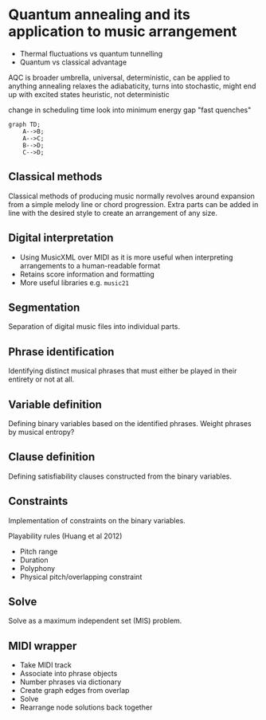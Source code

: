 # Quantum annealing and its application to music arrangement

- Thermal fluctuations vs quantum tunnelling
- Quantum vs classical advantage

AQC is broader umbrella, universal, deterministic, can be applied to anything
annealing relaxes the adiabaticity, turns into stochastic, might end up with excited states
heuristic, not deterministic

change in scheduling time
look into minimum energy gap
"fast quenches"

```mermaid
graph TD;
    A-->B;
    A-->C;
    B-->D;
    C-->D;
```

## Classical methods

Classical methods of producing music normally revolves around expansion from a simple melody line or chord progression.
Extra parts can be added in line with the desired style to create an arrangement of any size.

## Digital interpretation

- Using MusicXML over MIDI as it is more useful when interpreting arrangements to a human-readable format
- Retains score information and formatting
- More useful libraries e.g. `music21`


## Segmentation

Separation of digital music files into individual parts.

## Phrase identification

Identifying distinct musical phrases that must either be played in their entirety or not at all.

## Variable definition

Defining binary variables based on the identified phrases.
Weight phrases by musical entropy?

## Clause definition

Defining satisfiability clauses constructed from the binary variables.

## Constraints

Implementation of constraints on the binary variables.

Playability rules (Huang et al 2012)
- Pitch range
- Duration
- Polyphony
- Physical pitch/overlapping constraint

## Solve

Solve as a maximum independent set (MIS) problem.

## MIDI wrapper

- Take MIDI track
- Associate into phrase objects
- Number phrases via dictionary
- Create graph edges from overlap
- Solve
- Rearrange node solutions back together